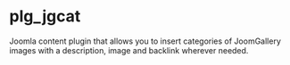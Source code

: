 # plg_jgcat
Joomla content plugin that allows you to insert categories of JoomGallery images with a description, image and backlink wherever needed.
